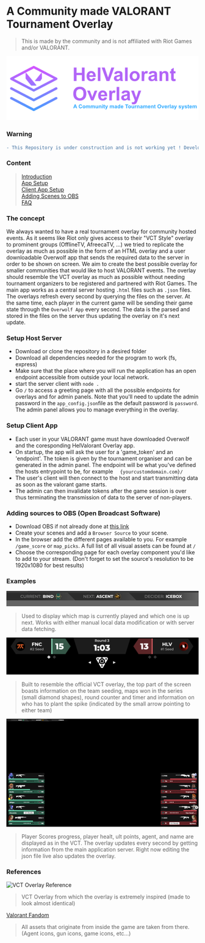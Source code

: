 # A Community made VALORANT Tournament Overlay
> This is made by the community and is not affiliated with Riot Games and/or VALORANT.


![Map Picks Top Left Bar](./readme_assets/AppFullIcon.png)
### Warning
```diff
- This Repository is under construction and is not working yet ! Developpment is underway but slowed drastically by my current service at the swiss army. Only visualy assets are working right now but they are STATIC, meaning there is currently no way to get them to update live from a game
```

### Content
>[Introduction](#the-concept)\
>[App Setup](#setup-host-server)\
>[Client App Setup](#setup-client-app)\
>[Adding Scenes to OBS](#adding-sources-to-obs-open-broadcast-software)\
>[FAQ](./FAQ.md)

### The concept
We always wanted to have a real tournament overlay for community hosted events. As it seems like Riot only gives access to their "VCT Style" overlay to prominent groups (OfflineTV, AfreecaTV, ...) we tried to replicate the overlay as much as possible in the form of an HTML overlay and a user downloadable Overwolf app that sends the required data to the server in order to be shown on screen.
We aim to create the best possible overlay for smaller communities that would like to host VALORANT events. The overlay should resemble the VCT overlay as much as possible without needing tournament organizers to be registered and partnered with Riot Games.
The main app works as a central server hosting ```.html``` files such as ```.json``` files. The overlays refresh every second by querying the files on the server. At the same time, each player in the current game will be sending their game state through the ```Overwolf App``` every second. The data is the parsed and stored in the files on the server thus updating the overlay on it's next update.

### Setup Host Server
- Download or clone the repository in a desired folder
- Download all dependencies needed for the program to work (fs, express)
- Make sure that the place where you will run the application has an open endpoint accessible from outside your local network.
- start the server client with ```node .```
- Go ```/``` to access a greeting page with all the possible endpoints for overlays and for admin panels. Note that you'll need to update the admin password in the ```app_config.json```file as the default password is ```password```. The admin panel allows you to manage everything in the overlay.

### Setup Client App
- Each user in your VALORANT game must have downloaded Overwolf and the coresponding HelValorant Overlay app.
- On startup, the app will ask the user for a 'game_token' and an 'endpoint'. The token is given by the tournament organiser and can be generated in the admin panel. The endpoint will be what you've defined the hosts entrypoint to be, for example ```  {yourcustomdomain.com}/```
- The user's client will then connect to the host and start transmitting data as soon as the valorant game starts.
- The admin can then invalidate tokens after the game session is over thus terminating the transmission of data to the server of non-players.

### Adding sources to OBS (Open Broadcast Software)
- Download OBS if not already done at [this link](https://obsproject.com/)
- Create your scenes and add a ```Browser Source``` to your scene.
- In the browser add the different pages available to you. For example ```/game_score``` or ```map_picks```. A full list of all visual assets can be found at ```/```
- Choose the corresponding page for each overlay component you'd like to add to your stream. (Don't forget to set the source's resolution to be 1920x1080 for best results)


### Examples
![Map Picks Top Left Bar](./readme_assets/map_picks_bar.png)
> Used to display which map is currently played and which one is up next. Works with either manual local data modification or with server data fetching.

![Map State Counter](./readme_assets/game_score.png)
> Built to resemble the official VCT overlay, the top part of the screen boasts information on the team seeding, maps won in the series (small diamond shapes), round counter and timer and information on who has to plant the spike (indicated by the small arrow pointing to either team)

![Player Stats](./readme_assets/finished_player_stats.png)
> Player Scores progress, player healt, ult points, agent, and name are displayed as in the VCT. The overlay updates every second by getting information from the main application server. Right now editing the json file live also updates the overlay.

### References
![VCT Overlay Reference](https://preview.redd.it/izxic4tn0cab1.jpg?width=640&crop=smart&auto=webp&s=3400e7a4badb75196a13e87b5eb47d3819577784)
> VCT Overlay from which the overlay is extremely inspired (made to look almost identical)

[Valorant Fandom](https://valorant.fandom.com/wiki/VALORANT_Wiki)
> All assets that originate from inside the game are taken from there. (Agent icons, gun icons, game icons, etc...)
